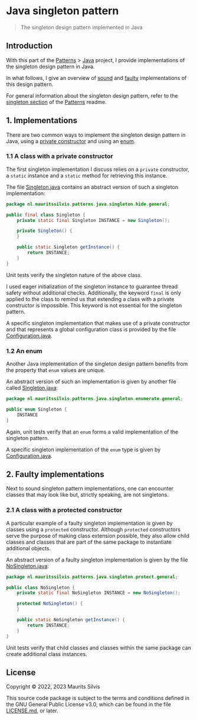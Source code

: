 # Java singleton pattern

> The singleton design pattern implemented in Java

## Introduction

With this part of the [Patterns](https://github.com/mauritssilvis/patterns) > [Java](../../../../../../../..) project, I provide implementations of the singleton design pattern in Java.

In what follows, I give an overview of [sound](#1-implementations) and [faulty](#2-faulty-implementations) implementations of this design pattern.

For general information about the singleton design pattern, refer to the [singleton section](https://github.com/mauritssilvis/patterns#311-singleton) of the [Patterns](https://github.com/mauritssilvis/patterns) readme.

## 1. Implementations

There are two common ways to implement the singleton design pattern in Java, using a [private constructor](#11-a-class-with-a-private-constructor) and using an [enum](#12-an-enum).

### 1.1 A class with a private constructor

The first singleton implementation I discuss relies on a `private` constructor, a `static` instance and a `static` method for retrieving this instance.

The file [Singleton.java](hide/general/Singleton.java) contains an abstract version of such a singleton implementation:

```java
package nl.mauritssilvis.patterns.java.singleton.hide.general;

public final class Singleton {
    private static final Singleton INSTANCE = new Singleton();

    private Singleton() {
    }

    public static Singleton getInstance() {
        return INSTANCE;
    }
}
```

Unit tests verify the singleton nature of the above class.

I used eager initialization of the singleton instance to guarantee thread safety without additional checks.
Additionally, the keyword `final` is only applied to the class to remind us that extending a class with a private constructor is impossible.
This keyword is not essential for the singleton pattern.

A specific singleton implementation that makes use of a private constructor and that represents a global configuration class is provided by the file [Configuration.java](hide/specific/Configuration.java).

### 1.2 An enum

Another Java implementation of the singleton design pattern benefits from the property that `enum` values are unique.

An abstract version of such an implementation is given by another file called [Singleton.java](enumerate/general/Singleton.java):

```java
package nl.mauritssilvis.patterns.java.singleton.enumerate.general;

public enum Singleton {
    INSTANCE
}
```

Again, unit tests verify that an `enum` forms a valid implementation of the singleton pattern.

A specific singleton implementation of the `enum` type is given by [Configuration.java](enumerate/specific/Configuration.java).

## 2. Faulty implementations

Next to sound singleton pattern implementations, one can encounter classes that may look like but, strictly speaking, are not singletons.

### 2.1 A class with a protected constructor

A particular example of a faulty singleton implementation is given by classes using a `protected` constructor.
Although `protected` constructors serve the purpose of making class extension possible, they also allow child classes and classes that are part of the same package to instantiate additional objects.

An abstract version of a faulty singleton implementation is given by the file [NoSingleton.java](protect/general/NoSingleton.java):

```java
package nl.mauritssilvis.patterns.java.singleton.protect.general;

public class NoSingleton {
    private static final NoSingleton INSTANCE = new NoSingleton();

    protected NoSingleton() {
    }

    public static NoSingleton getInstance() {
        return INSTANCE;
    }
}
```

Unit tests verify that child classes and classes within the same package can create additional class instances.

## License

Copyright © 2022, 2023 Maurits Silvis

This source code package is subject to the terms and conditions defined in the GNU General Public License v3.0, which can be found in the file [LICENSE.md](../../../../../../../../LICENSE.md), or later.
